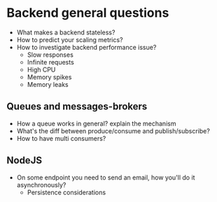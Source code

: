 # Backend general questions 

* What makes a backend stateless?
* How to predict your scaling metrics?
* How to investigate backend performance issue?
  * Slow responses
  * Infinite requests
  * High CPU
  * Memory spikes
  * Memory leaks
  
## Queues and messages-brokers

* How a queue works in general? explain the mechanism
* What's the diff between produce/consume and publish/subscribe?
* How to have multi consumers?

## NodeJS

* On some endpoint you need to send an email, how you'll do it asynchronously?
  * Persistence considerations









